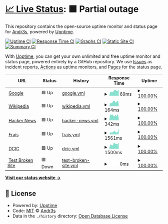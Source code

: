 # [📈 Live Status](https://andrus-code.github.io/upptime): <!--live status--> **🟧 Partial outage**

This repository contains the open-source uptime monitor and status page for [Andr3s](https://andrus-code.github.io/upptime), powered by [Upptime](https://github.com/upptime/upptime).

[![Uptime CI](https://github.com/andrus-code/upptime/workflows/Uptime%20CI/badge.svg)](https://github.com/andrus-code/upptime/actions?query=workflow%3A%22Uptime+CI%22)
[![Response Time CI](https://github.com/andrus-code/upptime/workflows/Response%20Time%20CI/badge.svg)](https://github.com/andrus-code/upptime/actions?query=workflow%3A%22Response+Time+CI%22)
[![Graphs CI](https://github.com/andrus-code/upptime/workflows/Graphs%20CI/badge.svg)](https://github.com/andrus-code/upptime/actions?query=workflow%3A%22Graphs+CI%22)
[![Static Site CI](https://github.com/andrus-code/upptime/workflows/Static%20Site%20CI/badge.svg)](https://github.com/andrus-code/upptime/actions?query=workflow%3A%22Static+Site+CI%22)
[![Summary CI](https://github.com/andrus-code/upptime/workflows/Summary%20CI/badge.svg)](https://github.com/andrus-code/upptime/actions?query=workflow%3A%22Summary+CI%22)

With [Upptime](https://upptime.js.org), you can get your own unlimited and free uptime monitor and status page, powered entirely by a GitHub repository. We use [Issues](https://github.com/andrus-code/upptime/issues) as incident reports, [Actions](https://github.com/andrus-code/upptime/actions) as uptime monitors, and [Pages](https://andrus-code.github.io/upptime) for the status page.

<!--start: status pages-->
<!-- This summary is generated by Upptime (https://github.com/upptime/upptime) -->
<!-- Do not edit this manually, your changes will be overwritten -->
<!-- prettier-ignore -->
| URL | Status | History | Response Time | Uptime |
| --- | ------ | ------- | ------------- | ------ |
| <img alt="" src="https://icons.duckduckgo.com/ip3/www.google.com.ico" height="13"> [Google](https://www.google.com) | 🟩 Up | [google.yml](https://github.com/andrus-code/pagesstatus/commits/HEAD/history/google.yml) | <details><summary><img alt="Response time graph" src="./graphs/google/response-time-week.png" height="20"> 69ms</summary><br><a href="https://andrus-code.github.io/pagesstatus/history/google"><img alt="Response time 102" src="https://img.shields.io/endpoint?url=https%3A%2F%2Fraw.githubusercontent.com%2Fandrus-code%2Fpagesstatus%2FHEAD%2Fapi%2Fgoogle%2Fresponse-time.json"></a><br><a href="https://andrus-code.github.io/pagesstatus/history/google"><img alt="24-hour response time 88" src="https://img.shields.io/endpoint?url=https%3A%2F%2Fraw.githubusercontent.com%2Fandrus-code%2Fpagesstatus%2FHEAD%2Fapi%2Fgoogle%2Fresponse-time-day.json"></a><br><a href="https://andrus-code.github.io/pagesstatus/history/google"><img alt="7-day response time 69" src="https://img.shields.io/endpoint?url=https%3A%2F%2Fraw.githubusercontent.com%2Fandrus-code%2Fpagesstatus%2FHEAD%2Fapi%2Fgoogle%2Fresponse-time-week.json"></a><br><a href="https://andrus-code.github.io/pagesstatus/history/google"><img alt="30-day response time 79" src="https://img.shields.io/endpoint?url=https%3A%2F%2Fraw.githubusercontent.com%2Fandrus-code%2Fpagesstatus%2FHEAD%2Fapi%2Fgoogle%2Fresponse-time-month.json"></a><br><a href="https://andrus-code.github.io/pagesstatus/history/google"><img alt="1-year response time 108" src="https://img.shields.io/endpoint?url=https%3A%2F%2Fraw.githubusercontent.com%2Fandrus-code%2Fpagesstatus%2FHEAD%2Fapi%2Fgoogle%2Fresponse-time-year.json"></a></details> | <details><summary><a href="https://andrus-code.github.io/pagesstatus/history/google">100.00%</a></summary><a href="https://andrus-code.github.io/pagesstatus/history/google"><img alt="All-time uptime 100.00%" src="https://img.shields.io/endpoint?url=https%3A%2F%2Fraw.githubusercontent.com%2Fandrus-code%2Fpagesstatus%2FHEAD%2Fapi%2Fgoogle%2Fuptime.json"></a><br><a href="https://andrus-code.github.io/pagesstatus/history/google"><img alt="24-hour uptime 100.00%" src="https://img.shields.io/endpoint?url=https%3A%2F%2Fraw.githubusercontent.com%2Fandrus-code%2Fpagesstatus%2FHEAD%2Fapi%2Fgoogle%2Fuptime-day.json"></a><br><a href="https://andrus-code.github.io/pagesstatus/history/google"><img alt="7-day uptime 100.00%" src="https://img.shields.io/endpoint?url=https%3A%2F%2Fraw.githubusercontent.com%2Fandrus-code%2Fpagesstatus%2FHEAD%2Fapi%2Fgoogle%2Fuptime-week.json"></a><br><a href="https://andrus-code.github.io/pagesstatus/history/google"><img alt="30-day uptime 100.00%" src="https://img.shields.io/endpoint?url=https%3A%2F%2Fraw.githubusercontent.com%2Fandrus-code%2Fpagesstatus%2FHEAD%2Fapi%2Fgoogle%2Fuptime-month.json"></a><br><a href="https://andrus-code.github.io/pagesstatus/history/google"><img alt="1-year uptime 100.00%" src="https://img.shields.io/endpoint?url=https%3A%2F%2Fraw.githubusercontent.com%2Fandrus-code%2Fpagesstatus%2FHEAD%2Fapi%2Fgoogle%2Fuptime-year.json"></a></details>
| <img alt="" src="https://icons.duckduckgo.com/ip3/en.wikipedia.org.ico" height="13"> [Wikipedia](https://en.wikipedia.org) | 🟩 Up | [wikipedia.yml](https://github.com/andrus-code/pagesstatus/commits/HEAD/history/wikipedia.yml) | <details><summary><img alt="Response time graph" src="./graphs/wikipedia/response-time-week.png" height="20"> 164ms</summary><br><a href="https://andrus-code.github.io/pagesstatus/history/wikipedia"><img alt="Response time 219" src="https://img.shields.io/endpoint?url=https%3A%2F%2Fraw.githubusercontent.com%2Fandrus-code%2Fpagesstatus%2FHEAD%2Fapi%2Fwikipedia%2Fresponse-time.json"></a><br><a href="https://andrus-code.github.io/pagesstatus/history/wikipedia"><img alt="24-hour response time 104" src="https://img.shields.io/endpoint?url=https%3A%2F%2Fraw.githubusercontent.com%2Fandrus-code%2Fpagesstatus%2FHEAD%2Fapi%2Fwikipedia%2Fresponse-time-day.json"></a><br><a href="https://andrus-code.github.io/pagesstatus/history/wikipedia"><img alt="7-day response time 164" src="https://img.shields.io/endpoint?url=https%3A%2F%2Fraw.githubusercontent.com%2Fandrus-code%2Fpagesstatus%2FHEAD%2Fapi%2Fwikipedia%2Fresponse-time-week.json"></a><br><a href="https://andrus-code.github.io/pagesstatus/history/wikipedia"><img alt="30-day response time 222" src="https://img.shields.io/endpoint?url=https%3A%2F%2Fraw.githubusercontent.com%2Fandrus-code%2Fpagesstatus%2FHEAD%2Fapi%2Fwikipedia%2Fresponse-time-month.json"></a><br><a href="https://andrus-code.github.io/pagesstatus/history/wikipedia"><img alt="1-year response time 219" src="https://img.shields.io/endpoint?url=https%3A%2F%2Fraw.githubusercontent.com%2Fandrus-code%2Fpagesstatus%2FHEAD%2Fapi%2Fwikipedia%2Fresponse-time-year.json"></a></details> | <details><summary><a href="https://andrus-code.github.io/pagesstatus/history/wikipedia">100.00%</a></summary><a href="https://andrus-code.github.io/pagesstatus/history/wikipedia"><img alt="All-time uptime 100.00%" src="https://img.shields.io/endpoint?url=https%3A%2F%2Fraw.githubusercontent.com%2Fandrus-code%2Fpagesstatus%2FHEAD%2Fapi%2Fwikipedia%2Fuptime.json"></a><br><a href="https://andrus-code.github.io/pagesstatus/history/wikipedia"><img alt="24-hour uptime 100.00%" src="https://img.shields.io/endpoint?url=https%3A%2F%2Fraw.githubusercontent.com%2Fandrus-code%2Fpagesstatus%2FHEAD%2Fapi%2Fwikipedia%2Fuptime-day.json"></a><br><a href="https://andrus-code.github.io/pagesstatus/history/wikipedia"><img alt="7-day uptime 100.00%" src="https://img.shields.io/endpoint?url=https%3A%2F%2Fraw.githubusercontent.com%2Fandrus-code%2Fpagesstatus%2FHEAD%2Fapi%2Fwikipedia%2Fuptime-week.json"></a><br><a href="https://andrus-code.github.io/pagesstatus/history/wikipedia"><img alt="30-day uptime 100.00%" src="https://img.shields.io/endpoint?url=https%3A%2F%2Fraw.githubusercontent.com%2Fandrus-code%2Fpagesstatus%2FHEAD%2Fapi%2Fwikipedia%2Fuptime-month.json"></a><br><a href="https://andrus-code.github.io/pagesstatus/history/wikipedia"><img alt="1-year uptime 100.00%" src="https://img.shields.io/endpoint?url=https%3A%2F%2Fraw.githubusercontent.com%2Fandrus-code%2Fpagesstatus%2FHEAD%2Fapi%2Fwikipedia%2Fuptime-year.json"></a></details>
| <img alt="" src="https://icons.duckduckgo.com/ip3/news.ycombinator.com.ico" height="13"> [Hacker News](https://news.ycombinator.com) | 🟩 Up | [hacker-news.yml](https://github.com/andrus-code/pagesstatus/commits/HEAD/history/hacker-news.yml) | <details><summary><img alt="Response time graph" src="./graphs/hacker-news/response-time-week.png" height="20"> 342ms</summary><br><a href="https://andrus-code.github.io/pagesstatus/history/hacker-news"><img alt="Response time 295" src="https://img.shields.io/endpoint?url=https%3A%2F%2Fraw.githubusercontent.com%2Fandrus-code%2Fpagesstatus%2FHEAD%2Fapi%2Fhacker-news%2Fresponse-time.json"></a><br><a href="https://andrus-code.github.io/pagesstatus/history/hacker-news"><img alt="24-hour response time 143" src="https://img.shields.io/endpoint?url=https%3A%2F%2Fraw.githubusercontent.com%2Fandrus-code%2Fpagesstatus%2FHEAD%2Fapi%2Fhacker-news%2Fresponse-time-day.json"></a><br><a href="https://andrus-code.github.io/pagesstatus/history/hacker-news"><img alt="7-day response time 342" src="https://img.shields.io/endpoint?url=https%3A%2F%2Fraw.githubusercontent.com%2Fandrus-code%2Fpagesstatus%2FHEAD%2Fapi%2Fhacker-news%2Fresponse-time-week.json"></a><br><a href="https://andrus-code.github.io/pagesstatus/history/hacker-news"><img alt="30-day response time 310" src="https://img.shields.io/endpoint?url=https%3A%2F%2Fraw.githubusercontent.com%2Fandrus-code%2Fpagesstatus%2FHEAD%2Fapi%2Fhacker-news%2Fresponse-time-month.json"></a><br><a href="https://andrus-code.github.io/pagesstatus/history/hacker-news"><img alt="1-year response time 314" src="https://img.shields.io/endpoint?url=https%3A%2F%2Fraw.githubusercontent.com%2Fandrus-code%2Fpagesstatus%2FHEAD%2Fapi%2Fhacker-news%2Fresponse-time-year.json"></a></details> | <details><summary><a href="https://andrus-code.github.io/pagesstatus/history/hacker-news">100.00%</a></summary><a href="https://andrus-code.github.io/pagesstatus/history/hacker-news"><img alt="All-time uptime 99.96%" src="https://img.shields.io/endpoint?url=https%3A%2F%2Fraw.githubusercontent.com%2Fandrus-code%2Fpagesstatus%2FHEAD%2Fapi%2Fhacker-news%2Fuptime.json"></a><br><a href="https://andrus-code.github.io/pagesstatus/history/hacker-news"><img alt="24-hour uptime 100.00%" src="https://img.shields.io/endpoint?url=https%3A%2F%2Fraw.githubusercontent.com%2Fandrus-code%2Fpagesstatus%2FHEAD%2Fapi%2Fhacker-news%2Fuptime-day.json"></a><br><a href="https://andrus-code.github.io/pagesstatus/history/hacker-news"><img alt="7-day uptime 100.00%" src="https://img.shields.io/endpoint?url=https%3A%2F%2Fraw.githubusercontent.com%2Fandrus-code%2Fpagesstatus%2FHEAD%2Fapi%2Fhacker-news%2Fuptime-week.json"></a><br><a href="https://andrus-code.github.io/pagesstatus/history/hacker-news"><img alt="30-day uptime 99.96%" src="https://img.shields.io/endpoint?url=https%3A%2F%2Fraw.githubusercontent.com%2Fandrus-code%2Fpagesstatus%2FHEAD%2Fapi%2Fhacker-news%2Fuptime-month.json"></a><br><a href="https://andrus-code.github.io/pagesstatus/history/hacker-news"><img alt="1-year uptime 99.87%" src="https://img.shields.io/endpoint?url=https%3A%2F%2Fraw.githubusercontent.com%2Fandrus-code%2Fpagesstatus%2FHEAD%2Fapi%2Fhacker-news%2Fuptime-year.json"></a></details>
| <img alt="" src="https://icons.duckduckgo.com/ip3/frais.sed.com.ar.ico" height="13"> [Frais](https://frais.sed.com.ar) | 🟩 Up | [frais.yml](https://github.com/andrus-code/pagesstatus/commits/HEAD/history/frais.yml) | <details><summary><img alt="Response time graph" src="./graphs/frais/response-time-week.png" height="20"> 1561ms</summary><br><a href="https://andrus-code.github.io/pagesstatus/history/frais"><img alt="Response time 1232" src="https://img.shields.io/endpoint?url=https%3A%2F%2Fraw.githubusercontent.com%2Fandrus-code%2Fpagesstatus%2FHEAD%2Fapi%2Ffrais%2Fresponse-time.json"></a><br><a href="https://andrus-code.github.io/pagesstatus/history/frais"><img alt="24-hour response time 3169" src="https://img.shields.io/endpoint?url=https%3A%2F%2Fraw.githubusercontent.com%2Fandrus-code%2Fpagesstatus%2FHEAD%2Fapi%2Ffrais%2Fresponse-time-day.json"></a><br><a href="https://andrus-code.github.io/pagesstatus/history/frais"><img alt="7-day response time 1561" src="https://img.shields.io/endpoint?url=https%3A%2F%2Fraw.githubusercontent.com%2Fandrus-code%2Fpagesstatus%2FHEAD%2Fapi%2Ffrais%2Fresponse-time-week.json"></a><br><a href="https://andrus-code.github.io/pagesstatus/history/frais"><img alt="30-day response time 1658" src="https://img.shields.io/endpoint?url=https%3A%2F%2Fraw.githubusercontent.com%2Fandrus-code%2Fpagesstatus%2FHEAD%2Fapi%2Ffrais%2Fresponse-time-month.json"></a><br><a href="https://andrus-code.github.io/pagesstatus/history/frais"><img alt="1-year response time 1292" src="https://img.shields.io/endpoint?url=https%3A%2F%2Fraw.githubusercontent.com%2Fandrus-code%2Fpagesstatus%2FHEAD%2Fapi%2Ffrais%2Fresponse-time-year.json"></a></details> | <details><summary><a href="https://andrus-code.github.io/pagesstatus/history/frais">100.00%</a></summary><a href="https://andrus-code.github.io/pagesstatus/history/frais"><img alt="All-time uptime 99.64%" src="https://img.shields.io/endpoint?url=https%3A%2F%2Fraw.githubusercontent.com%2Fandrus-code%2Fpagesstatus%2FHEAD%2Fapi%2Ffrais%2Fuptime.json"></a><br><a href="https://andrus-code.github.io/pagesstatus/history/frais"><img alt="24-hour uptime 100.00%" src="https://img.shields.io/endpoint?url=https%3A%2F%2Fraw.githubusercontent.com%2Fandrus-code%2Fpagesstatus%2FHEAD%2Fapi%2Ffrais%2Fuptime-day.json"></a><br><a href="https://andrus-code.github.io/pagesstatus/history/frais"><img alt="7-day uptime 100.00%" src="https://img.shields.io/endpoint?url=https%3A%2F%2Fraw.githubusercontent.com%2Fandrus-code%2Fpagesstatus%2FHEAD%2Fapi%2Ffrais%2Fuptime-week.json"></a><br><a href="https://andrus-code.github.io/pagesstatus/history/frais"><img alt="30-day uptime 99.35%" src="https://img.shields.io/endpoint?url=https%3A%2F%2Fraw.githubusercontent.com%2Fandrus-code%2Fpagesstatus%2FHEAD%2Fapi%2Ffrais%2Fuptime-month.json"></a><br><a href="https://andrus-code.github.io/pagesstatus/history/frais"><img alt="1-year uptime 99.78%" src="https://img.shields.io/endpoint?url=https%3A%2F%2Fraw.githubusercontent.com%2Fandrus-code%2Fpagesstatus%2FHEAD%2Fapi%2Ffrais%2Fuptime-year.json"></a></details>
| <img alt="" src="https://icons.duckduckgo.com/ip3/cs.uns.edu.ar.ico" height="13"> [DCIC](https://cs.uns.edu.ar/~devcs) | 🟩 Up | [dcic.yml](https://github.com/andrus-code/pagesstatus/commits/HEAD/history/dcic.yml) | <details><summary><img alt="Response time graph" src="./graphs/dcic/response-time-week.png" height="20"> 1500ms</summary><br><a href="https://andrus-code.github.io/pagesstatus/history/dcic"><img alt="Response time 1474" src="https://img.shields.io/endpoint?url=https%3A%2F%2Fraw.githubusercontent.com%2Fandrus-code%2Fpagesstatus%2FHEAD%2Fapi%2Fdcic%2Fresponse-time.json"></a><br><a href="https://andrus-code.github.io/pagesstatus/history/dcic"><img alt="24-hour response time 1952" src="https://img.shields.io/endpoint?url=https%3A%2F%2Fraw.githubusercontent.com%2Fandrus-code%2Fpagesstatus%2FHEAD%2Fapi%2Fdcic%2Fresponse-time-day.json"></a><br><a href="https://andrus-code.github.io/pagesstatus/history/dcic"><img alt="7-day response time 1500" src="https://img.shields.io/endpoint?url=https%3A%2F%2Fraw.githubusercontent.com%2Fandrus-code%2Fpagesstatus%2FHEAD%2Fapi%2Fdcic%2Fresponse-time-week.json"></a><br><a href="https://andrus-code.github.io/pagesstatus/history/dcic"><img alt="30-day response time 1460" src="https://img.shields.io/endpoint?url=https%3A%2F%2Fraw.githubusercontent.com%2Fandrus-code%2Fpagesstatus%2FHEAD%2Fapi%2Fdcic%2Fresponse-time-month.json"></a><br><a href="https://andrus-code.github.io/pagesstatus/history/dcic"><img alt="1-year response time 1472" src="https://img.shields.io/endpoint?url=https%3A%2F%2Fraw.githubusercontent.com%2Fandrus-code%2Fpagesstatus%2FHEAD%2Fapi%2Fdcic%2Fresponse-time-year.json"></a></details> | <details><summary><a href="https://andrus-code.github.io/pagesstatus/history/dcic">100.00%</a></summary><a href="https://andrus-code.github.io/pagesstatus/history/dcic"><img alt="All-time uptime 99.05%" src="https://img.shields.io/endpoint?url=https%3A%2F%2Fraw.githubusercontent.com%2Fandrus-code%2Fpagesstatus%2FHEAD%2Fapi%2Fdcic%2Fuptime.json"></a><br><a href="https://andrus-code.github.io/pagesstatus/history/dcic"><img alt="24-hour uptime 100.00%" src="https://img.shields.io/endpoint?url=https%3A%2F%2Fraw.githubusercontent.com%2Fandrus-code%2Fpagesstatus%2FHEAD%2Fapi%2Fdcic%2Fuptime-day.json"></a><br><a href="https://andrus-code.github.io/pagesstatus/history/dcic"><img alt="7-day uptime 100.00%" src="https://img.shields.io/endpoint?url=https%3A%2F%2Fraw.githubusercontent.com%2Fandrus-code%2Fpagesstatus%2FHEAD%2Fapi%2Fdcic%2Fuptime-week.json"></a><br><a href="https://andrus-code.github.io/pagesstatus/history/dcic"><img alt="30-day uptime 100.00%" src="https://img.shields.io/endpoint?url=https%3A%2F%2Fraw.githubusercontent.com%2Fandrus-code%2Fpagesstatus%2FHEAD%2Fapi%2Fdcic%2Fuptime-month.json"></a><br><a href="https://andrus-code.github.io/pagesstatus/history/dcic"><img alt="1-year uptime 98.89%" src="https://img.shields.io/endpoint?url=https%3A%2F%2Fraw.githubusercontent.com%2Fandrus-code%2Fpagesstatus%2FHEAD%2Fapi%2Fdcic%2Fuptime-year.json"></a></details>
| <img alt="" src="https://icons.duckduckgo.com/ip3/thissitedoesnotexist.koj.co.ico" height="13"> [Test Broken Site](https://thissitedoesnotexist.koj.co) | 🟥 Down | [test-broken-site.yml](https://github.com/andrus-code/pagesstatus/commits/HEAD/history/test-broken-site.yml) | <details><summary><img alt="Response time graph" src="./graphs/test-broken-site/response-time-week.png" height="20"> 0ms</summary><br><a href="https://andrus-code.github.io/pagesstatus/history/test-broken-site"><img alt="Response time 0" src="https://img.shields.io/endpoint?url=https%3A%2F%2Fraw.githubusercontent.com%2Fandrus-code%2Fpagesstatus%2FHEAD%2Fapi%2Ftest-broken-site%2Fresponse-time.json"></a><br><a href="https://andrus-code.github.io/pagesstatus/history/test-broken-site"><img alt="24-hour response time 0" src="https://img.shields.io/endpoint?url=https%3A%2F%2Fraw.githubusercontent.com%2Fandrus-code%2Fpagesstatus%2FHEAD%2Fapi%2Ftest-broken-site%2Fresponse-time-day.json"></a><br><a href="https://andrus-code.github.io/pagesstatus/history/test-broken-site"><img alt="7-day response time 0" src="https://img.shields.io/endpoint?url=https%3A%2F%2Fraw.githubusercontent.com%2Fandrus-code%2Fpagesstatus%2FHEAD%2Fapi%2Ftest-broken-site%2Fresponse-time-week.json"></a><br><a href="https://andrus-code.github.io/pagesstatus/history/test-broken-site"><img alt="30-day response time 0" src="https://img.shields.io/endpoint?url=https%3A%2F%2Fraw.githubusercontent.com%2Fandrus-code%2Fpagesstatus%2FHEAD%2Fapi%2Ftest-broken-site%2Fresponse-time-month.json"></a><br><a href="https://andrus-code.github.io/pagesstatus/history/test-broken-site"><img alt="1-year response time 0" src="https://img.shields.io/endpoint?url=https%3A%2F%2Fraw.githubusercontent.com%2Fandrus-code%2Fpagesstatus%2FHEAD%2Fapi%2Ftest-broken-site%2Fresponse-time-year.json"></a></details> | <details><summary><a href="https://andrus-code.github.io/pagesstatus/history/test-broken-site">100.00%</a></summary><a href="https://andrus-code.github.io/pagesstatus/history/test-broken-site"><img alt="All-time uptime 100.00%" src="https://img.shields.io/endpoint?url=https%3A%2F%2Fraw.githubusercontent.com%2Fandrus-code%2Fpagesstatus%2FHEAD%2Fapi%2Ftest-broken-site%2Fuptime.json"></a><br><a href="https://andrus-code.github.io/pagesstatus/history/test-broken-site"><img alt="24-hour uptime 100.00%" src="https://img.shields.io/endpoint?url=https%3A%2F%2Fraw.githubusercontent.com%2Fandrus-code%2Fpagesstatus%2FHEAD%2Fapi%2Ftest-broken-site%2Fuptime-day.json"></a><br><a href="https://andrus-code.github.io/pagesstatus/history/test-broken-site"><img alt="7-day uptime 100.00%" src="https://img.shields.io/endpoint?url=https%3A%2F%2Fraw.githubusercontent.com%2Fandrus-code%2Fpagesstatus%2FHEAD%2Fapi%2Ftest-broken-site%2Fuptime-week.json"></a><br><a href="https://andrus-code.github.io/pagesstatus/history/test-broken-site"><img alt="30-day uptime 100.00%" src="https://img.shields.io/endpoint?url=https%3A%2F%2Fraw.githubusercontent.com%2Fandrus-code%2Fpagesstatus%2FHEAD%2Fapi%2Ftest-broken-site%2Fuptime-month.json"></a><br><a href="https://andrus-code.github.io/pagesstatus/history/test-broken-site"><img alt="1-year uptime 100.00%" src="https://img.shields.io/endpoint?url=https%3A%2F%2Fraw.githubusercontent.com%2Fandrus-code%2Fpagesstatus%2FHEAD%2Fapi%2Ftest-broken-site%2Fuptime-year.json"></a></details>

<!--end: status pages-->

[**Visit our status website →**](https://andrus-code.github.io/upptime)

## 📄 License

- Powered by: [Upptime](https://github.com/upptime/upptime)
- Code: [MIT](./LICENSE) © [Andr3s](https://andrus-code.github.io/upptime)
- Data in the `./history` directory: [Open Database License](https://opendatacommons.org/licenses/odbl/1-0/)
